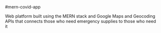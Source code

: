 #mern-covid-app

Web platform built using the MERN stack and Google Maps and Geocoding APIs that connects those who need emergency supplies to those who need it
